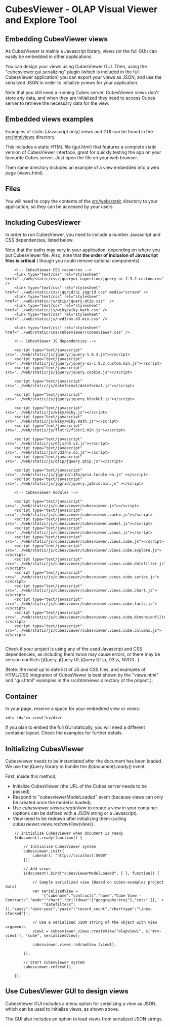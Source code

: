 CubesViewer - OLAP Visual Viewer and Explore Tool
=================================================

Embedding CubesViewer views
---------------------------

As CubesViewer is mainly a Javascript library, views (or the full GUI) can easily be embedded in other
applications.

You can design your views using CubesViewer GUI. Then, using the "cubesviewer.gui.serializing" plugin
(which is included in the full CubesViewer application) you can export your views as JSON, and use 
the serialized JSON in order to initialize yviews for your application. 

Note that you still need a running Cubes server. CubesViewer views don't store any data, and when
they are initialized they need to access Cubes server to retrieve the necessary data for the view.  

Embedded views examples
-----------------------

Examples of static (Javascript only) views and GUI can be found in the 
[src/htmlviews](src/htmlviews) directory.

This includes a static HTML file (gui.html) that features a complete static version of
CubesViewer interface, great for quickly testing the app on your favourite Cubes server.
Just open the file on your web browser.

Theh same directory includes an example of a view embedded into a web page (views.html). 

Files
---------------------

You will need to copy the contents of the [src/web/static](src/web/static) 
directory to your application, so they can be accessed by your users.

Including CubesViewer 
---------------------

In order to run CubesViewer, you need to include a number Javascript and CSS dependencies, listed below.

Note that the paths may vary in your application, depending on where you put CubesViewer file. Also,
note that **the order of inclusion of Javascript files is critical** (  though you could remove optional components).

```
    <!-- CubesViewer CSS resources -->
    <link type="text/css" rel="stylesheet" href="../web/static/css/jqueryui-cupertino/jquery-ui-1.9.2.custom.css" />
    <link type="text/css" rel="stylesheet" href="../web/static/css/jqgrid/ui.jqgrid.css" media="screen" />
    <link type="text/css" rel="stylesheet" href="../web/static/js/qtip/jquery.qtip.css"  />    
    <link type="text/css" rel="stylesheet" href="../web/static/js/wiky/wiky.math.css" />
    <link type="text/css" rel="stylesheet" href="../web/static/js/nvd3/nv.d3.min.css" />    
    
    <link type="text/css" rel="stylesheet" href="../web/static/css/cubesviewer/cubesviewer.css" />

    <!-- CubesViewer JS dependencies -->
    
    <script type="text/javascript" src="../web/static/js/jquery/jquery-1.8.3.js"></script>
    <script type="text/javascript" src="../web/static/js/jquery/jquery-ui-1.9.2.custom.min.js"></script>
    <script type="text/javascript" src="../web/static/js/jquery/jquery.cookie.js"></script> 
    
    <script type="text/javascript" src="../web/static/js/dateformat/dateformat.js"></script>

    <script type="text/javascript" src="../web/static/js/jquery/jquery.blockUI.js"></script>

    <script type="text/javascript" src="../web/static/js/wiky/wiky.js"></script>
    <script type="text/javascript" src="../web/static/js/wiky/wiky.math.js"></script>
    <script type="text/javascript" src="../web/static/js/flotr2/flotr2.min.js"></script>

    <script type="text/javascript" src="../web/static/js/d3js/d3.v3.js"></script>
    <script type="text/javascript" src="../web/static/js/nvd3/nv.d3.js"></script>
    <script type="text/javascript" src="../web/static/js/qtip/jquery.qtip.js"></script>

    <script type="text/javascript" src="../web/static/js/jqgrid/i18n/grid.locale-en.js" ></script>
    <script type="text/javascript" src="../web/static/js/jqgrid/jquery.jqGrid.min.js" ></script>
    
    <!-- Cubesviewer modules -->
    
    <script type="text/javascript" src="../web/static/js/cubesviewer/cubesviewer.js"></script>
    <script type="text/javascript" src="../web/static/js/cubesviewer/cubesviewer.cache.js"></script>
    <script type="text/javascript" src="../web/static/js/cubesviewer/cubesviewer.model.js"></script>
    <script type="text/javascript" src="../web/static/js/cubesviewer/cubesviewer.views.js"></script>
    <script type="text/javascript" src="../web/static/js/cubesviewer/cubesviewer.views.cube.js"></script>
    <script type="text/javascript" src="../web/static/js/cubesviewer/cubesviewer.views.cube.explore.js"></script>
    <script type="text/javascript" src="../web/static/js/cubesviewer/cubesviewer.views.cube.datefilter.js"></script>
    <script type="text/javascript" src="../web/static/js/cubesviewer/cubesviewer.views.cube.series.js"></script>
    <script type="text/javascript" src="../web/static/js/cubesviewer/cubesviewer.views.cube.chart.js"></script>
    <script type="text/javascript" src="../web/static/js/cubesviewer/cubesviewer.views.cube.facts.js"></script>
    <script type="text/javascript" src="../web/static/js/cubesviewer/cubesviewer.views.cube.dimensionfilter.js"></script>
    <script type="text/javascript" src="../web/static/js/cubesviewer/cubesviewer.views.cube.columns.js"></script>  
    
```

Check if your project is using any of the used Javascript and CSS dependencies, as including them twice may cause errors, 
or there may be version conflicts (jQuery, jQuery UI, jQuery QTip, D3.js, NVD3...).

(Note: the most up to date list of JS and CSS files, and examples of HTML/CSS integration of CubesViewer 
is best shown by the "views.html" and "gui.html" examples in the src/htmlviews directory of the project.).


Container
---------

In your page, reserve a space for your embedded view or views:

```
<div id="cv-view1"></div>
```

If you plan to embed the full GUI statically, you will need a different container layout. Check the examples for further details.


Initializing CubesViewer 
------------------------

Cubesviewer needs to be instantiated after the document has been loaded. We use the jQuery library to
handle the *$(document).ready()* event.

First, inside this method, 

* Initialize CubesViewer (the URL of the Cubes server needs to be passed)
* Respond to "cubesviewerModelLoaded" event (because views can only be created once the model is loaded).
* Use *cubesviewer.views.createView* to create a view in your container (options 
  can be defined with a JSON string or a Javascript).
* View need to be redrawn after initializing them (calling *cubesviewer.views.redrawView(view)*).  

 
```
    // Initialize CubesViewer when document is ready
    $(document).ready(function() {
        
        // Initialize CubesViewer system
        cubesviewer.init({
            cubesUrl: "http://localhost:5000"
        });
        
        // Add views
        $(document).bind("cubesviewerModelLoaded", { }, function() {

            // Sample serialized view (Based on cubes-examples project data)
            var serializedView = 
                '{"cubename":"contracts","name":"Cube View - Contracts","mode":"chart","drilldown":["geography:kraj"],"cuts":[],' +
                '"datefilters":[],"xaxis":"date:year","yaxis":"record_count","charttype":"lines-stacked"}';
            
            // Use a serialized JSON string of the object with view arguments
            view1 = cubesviewer.views.createView("olapview1", $('#cv-view1'), "cube", serializedView);
            
            cubesviewer.views.redrawView (view1);
            
        });
        
        // Start Cubesviewer system
        cubesviewer.refresh();
        
    });
```

Use CubesViewer GUI to design views 
-----------------------------------

CubesViewer GUI includes a menu option for serializing a view as JSON, which can be used to initialize views,
as shown above.

The GUI also includes an option to load views from serialized JSON strings.

